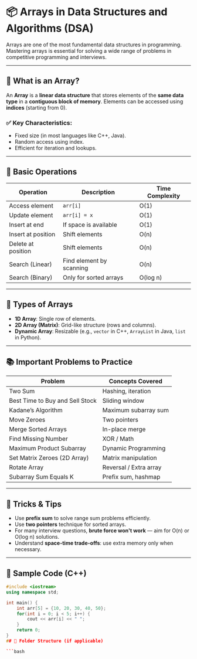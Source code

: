 # 📦 Arrays in Data Structures and Algorithms (DSA)

Arrays are one of the most fundamental data structures in programming. Mastering arrays is essential for solving a wide range of problems in competitive programming and interviews.

---

## 📘 What is an Array?

An **Array** is a **linear data structure** that stores elements of the **same data type** in a **contiguous block of memory**. Elements can be accessed using **indices** (starting from 0).

### ✅ Key Characteristics:
- Fixed size (in most languages like C++, Java).
- Random access using index.
- Efficient for iteration and lookups.

---

## 🧱 Basic Operations

| Operation            | Description                            | Time Complexity |
|----------------------|----------------------------------------|------------------|
| Access element       | `arr[i]`                                | O(1)             |
| Update element       | `arr[i] = x`                            | O(1)             |
| Insert at end        | If space is available                   | O(1)             |
| Insert at position   | Shift elements                         | O(n)             |
| Delete at position   | Shift elements                         | O(n)             |
| Search (Linear)      | Find element by scanning               | O(n)             |
| Search (Binary)      | Only for sorted arrays                 | O(log n)         |

---

## 🔧 Types of Arrays

- **1D Array**: Single row of elements.
- **2D Array (Matrix)**: Grid-like structure (rows and columns).
- **Dynamic Array**: Resizable (e.g., `vector` in C++, `ArrayList` in Java, `list` in Python).

---

## 📚 Important Problems to Practice

| Problem                              | Concepts Covered              |
|--------------------------------------|-------------------------------|
| Two Sum                              | Hashing, iteration            |
| Best Time to Buy and Sell Stock      | Sliding window                |
| Kadane’s Algorithm                   | Maximum subarray sum          |
| Move Zeroes                          | Two pointers                  |
| Merge Sorted Arrays                  | In-place merge                |
| Find Missing Number                  | XOR / Math                    |
| Maximum Product Subarray             | Dynamic Programming           |
| Set Matrix Zeroes (2D Array)         | Matrix manipulation           |
| Rotate Array                         | Reversal / Extra array        |
| Subarray Sum Equals K                | Prefix sum, hashmap           |

---

## 🧠 Tricks & Tips

- Use **prefix sum** to solve range sum problems efficiently.
- Use **two pointers** technique for sorted arrays.
- For many interview questions, **brute force won't work** — aim for O(n) or O(log n) solutions.
- Understand **space-time trade-offs**: use extra memory only when necessary.

---

## 🧪 Sample Code (C++)

```cpp
#include <iostream>
using namespace std;

int main() {
    int arr[5] = {10, 20, 30, 40, 50};
    for(int i = 0; i < 5; i++) {
        cout << arr[i] << " ";
    }
    return 0;
}
## 📁 Folder Structure (if applicable)

```bash